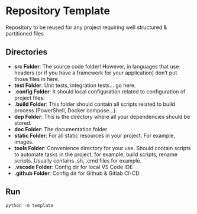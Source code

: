 # Repository Template

Repository to be reused for any project requiring well structured & partitioned files

## Directories

- **src Folder**: The source code folder! However, in languages that use headers (or if you have a framework for your application) don’t put those files in here.
- **test Folder**: Unit tests, integration tests… go here.
- **.config Folder**: It should local configuration related to configuration of project files.
- **.build Folder**: This folder should contain all scripts related to build process (PowerShell, Docker compose…).
- **dep Folder**: This is the directory where all your dependencies should be stored.
- **doc Folder**: The documentation folder
- **static Folder**: For all static resources in your project. For example, images.
- **tools Folder**: Convenience directory for your use. Should contain scripts to automate tasks in the project, for example, build scripts, rename scripts. Usually contains .sh, .cmd files for example.
- **.vscode Folder**: Config dir for local VS Code IDE
- **.github Folder**: Config dir for Github & Gitlab CI-CD

## Run

`python -m template`
